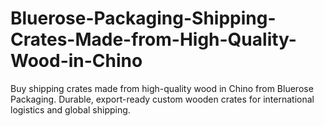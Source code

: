 # Bluerose-Packaging-Shipping-Crates-Made-from-High-Quality-Wood-in-Chino
Buy shipping crates made from high-quality wood in Chino from Bluerose Packaging. Durable, export-ready custom wooden crates for international logistics and global shipping.
